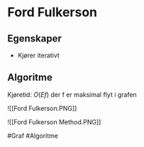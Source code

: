 # Ford Fulkerson

## Egenskaper
-	Kjører iterativt

## Algoritme
Kjøretid: $O(Ef)$ der f er maksimal flyt i grafen

![[Ford Fulkerson.PNG]]

![[Ford Fulkerson Method.PNG]]

#Graf 
#Algoritme 